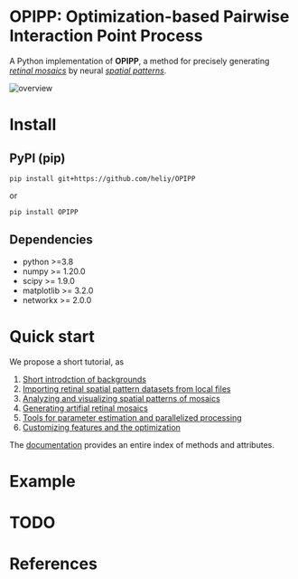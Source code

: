 # OPIPP: Optimization-based Pairwise Interaction Point Process

A Python implementation of **OPIPP**, a method for precisely generating [*retinal mosaics*](tutorial/0.background.md#retinal-mosaic) by  neural [*spatial patterns*](tutorial/0.background.md#spatial-pattern-analysis). 

![overview](tutorial/retinal_mosaic_modelling.png)


# Install

## PyPI (pip)

```console
pip install git+https://github.com/heliy/OPIPP
```

or 

```console
pip install OPIPP
```

## Dependencies

- python >=3.8
- numpy >= 1.20.0
- scipy >= 1.9.0
- matplotlib >= 3.2.0
- networkx >= 2.0.0
 

# Quick start

We propose a short tutorial, as
1. [Short introdction of backgrounds](tutorial/0.background.md)
2. [Importing retinal spatial pattern datasets from local files](tutorial/1.import.md)
3. [Analyzing and visualizing spatial patterns of mosaics](tutorial/2.analysis.md)
4. [Generating artifial retinal mosaics](tutorial/3.simulation.md)
5. [Tools for parameter estimation and parallelized processing](tutorial/4.external_tools.md)
6. [Customizing features and the optimization](tutorial/5.extension.md)

The [documentation]() provides an entire index of methods and attributes.

# Example

# TODO

# References


